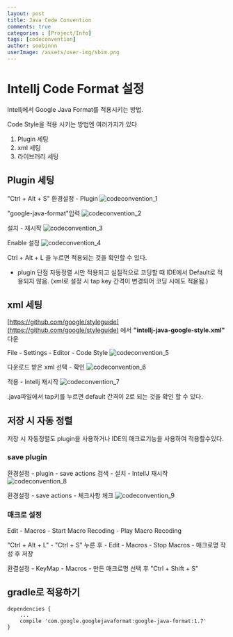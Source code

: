 ```yaml
---
layout: post
title: Java Code Convention
comments: true
categories : [Project/Info]
tags: [codeconvention]
author: soobinnn
userImage: /assets/user-img/sbim.png
---
```

# Intellj Code Format 설정
Intellj에서 Google Java Format를 적용시키는 방법.

Code Style을 적용 시키는 방법엔 여러가지가 있다
1. Plugin 세팅
2. xml 세팅
3. 라이브러리 세팅

## Plugin 세팅
"Ctrl + Alt + S" 환경설정 - Plugin
![codeconvention_1](/assets/img/post/intellj/google_code_style_1.PNG)

"google-java-format"입력
![codeconvention_2](/assets/img/post/intellj/google_code_style_2.PNG)

설치 - 재시작 
![codeconvention_3](/assets/img/post/intellj/google_code_style_3.PNG)

Enable 설정
![codeconvention_4](/assets/img/post/intellj/google_code_style_4.PNG)


Ctrl + Alt + L 을 누르면 적용되는 것을 확인할 수 있다.


- plugin 단점 
    자동정렬 시만 적용되고 실질적으로 코딩할 때 IDE에서 Default로 적용되지 않음. 
    (xml로 설정 시 tap key 간격이 변경되어 코딩 시에도 적욛됨.)

## xml 세팅
[https://github.com/google/styleguide](https://github.com/google/styleguide) 에서 __"intellj-java-google-style.xml"__ 다운

File - Settings - Editor - Code Style
![codeconvention_5](/assets/img/post/intellj/google_code_style_5.PNG)

다운로드 받은 xml 선택 - 확인
![codeconvention_6](/assets/img/post/intellj/google_code_style_6.PNG)

적용 - Intellj 재시작
![codeconvention_7](/assets/img/post/intellj/google_code_style_7.PNG)

.java파일에서 tap키를 누르면 default 간격이 2로 되는 것을 확인 할 수 있다.


## 저장 시 자동 정렬
저장 시 자동정렬도 plugin을 사용하거나 IDE의 매크로기능을 사용하여 적용할수있다.
### save plugin
환경설정 - plugin - save actions 검색 - 설치 - IntellJ 재시작
![codeconvention_8](/assets/img/post/intellj/google_code_style_8.PNG)

환경설정 - save actions - 체크사항 체크
![codeconvention_9](/assets/img/post/intellj/google_code_style_9.PNG)

### 매크로 설정
Edit - Macros - Start Macro Recoding - Play Macro Recoding

"Ctrl + Alt + L" - "Ctrl + S" 누른 후 - Edit - Macros - Stop Macros - 매크로명 작성 후 저장

환결설정 - KeyMap - Macros - 만든 매크로명 선택 후 "Ctrl + Shift + S"


## gradle로 적용하기
```
dependencies {
    ...
    compile 'com.google.googlejavaformat:google-java-format:1.7'
}
```